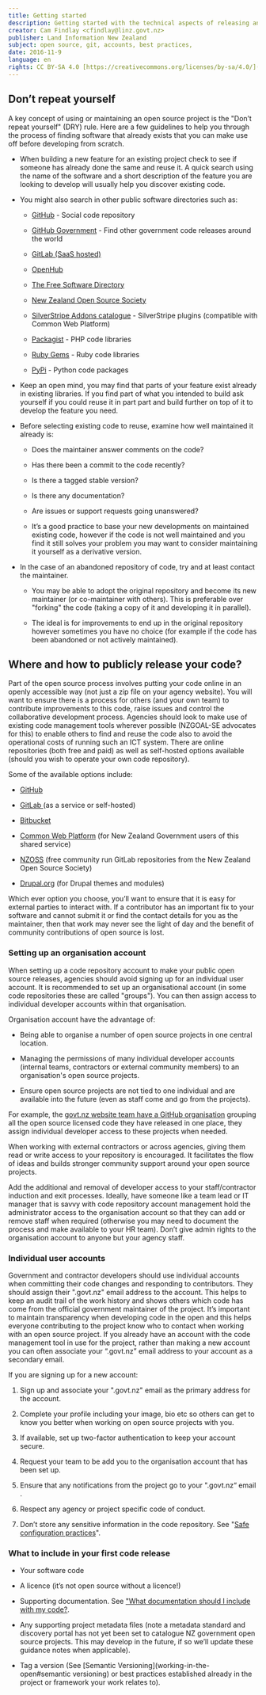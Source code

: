 ```yaml
---
title: Getting started
description: Getting started with the technical aspects of releasing an open source project in government.
creator: Cam Findlay <cfindlay@linz.govt.nz>
publisher: Land Information New Zealand
subject: open source, git, accounts, best practices,
date: 2016-11-9
language: en
rights: CC BY-SA 4.0 [https://creativecommons.org/licenses/by-sa/4.0/](https://creativecommons.org/licenses/by-sa/4.0/)
---
```


## Don’t repeat yourself

A key concept of using or maintaining an open source project is the "Don’t repeat yourself" (DRY) rule.  Here are a few guidelines to help you through the process of finding software that already exists that you can make use off before developing from scratch.

* When building a new feature for an existing project check to see if someone has already done the same and reuse it. A quick search using the name of the software and a short description of the feature you are looking to develop will usually help you discover existing code.

* You might also search in other public software directories such as:

    * [GitHub](https://github.com/) - Social code repository

    * [GitHub Government](https://government.github.com/community/) - Find other government code releases around the world

    * [GitLab (SaaS hosted)](https://gitlab.com/explore)

    * [OpenHub](https://www.openhub.net/)

    * [The Free Software Directory](http://directory.fsf.org/wiki/Main_Page)

    * [New Zealand Open Source Society](https://git.nzoss.org.nz/explore/projects)

    * [SilverStripe Addons catalogue](http://addons.silverstripe.org/) - SilverStripe plugins (compatible with Common Web Platform)

    * [Packagist](https://packagist.org/) -  PHP code libraries

    * [Ruby Gems](https://rubygems.org/) - Ruby code libraries

    * [PyPi](https://pypi.python.org/pypi) - Python code packages

* Keep an open mind, you may find that parts of your feature exist already in existing libraries. If you find part of what you intended to build ask yourself if you could reuse it in part part and build further on top of it to develop the feature you need.

* Before selecting existing code to reuse, examine how well maintained it already is:

    * Does the maintainer answer comments on the code?

    * Has there been a commit to the code recently?

    * Is there a tagged stable version?

    * Is there any documentation?

    * Are issues or support requests going unanswered?

    * It’s a good practice to base your new developments on maintained existing code, however if the code is not well maintained and you find it still solves your problem you may want to consider maintaining it yourself as a derivative version.

* In the case of an abandoned repository of code, try and at least contact the maintainer.

    * You may be able to adopt the original repository and become its new maintainer (or co-maintainer with others). This is preferable over "forking" the code (taking a copy of it and developing it in parallel).

    * The ideal is for improvements to end up in the original repository however sometimes you have no choice (for example if the code has been abandoned or not actively maintained).

## Where and how to publicly release your code?

Part of the open source process involves putting your code online in an openly accessible way (not just a zip file on your agency website). You will want to ensure there is a process for others (and your own team) to contribute improvements to this code, raise issues and control the collaborative development process. Agencies should look to make use of existing code management tools wherever possible (NZGOAL-SE advocates for this) to enable others to find and reuse the code also to avoid the operational costs of running such an ICT system. There are online repositories (both free and paid) as well as self-hosted options available (should you wish to operate your own code repository).

Some of the available options include:

* [GitHub](https://github.com/)

* [GitLab ](https://gitlab.com/)(as a service or self-hosted)

* [Bitbucket](https://bitbucket.org/)

* [Common Web Platform](https://gitlab.cwp.govt.nz/explore/projects) (for New Zealand Government users of this shared service)

* [NZOSS](https://git.nzoss.org.nz/) (free community run GitLab repositories from the New Zealand Open Source Society)

* [Drupal.org](https://www.drupal.org/node/648898) (for Drupal themes and modules)

Which ever option you choose, you’ll want to ensure that it is easy for external parties to interact with. If a contributor has an important fix to your software and cannot submit it or find the contact details for you as the maintainer, then that work may never see the light of day and the benefit of community contributions of open source is lost.

### Setting up an organisation account

When setting up a code repository account to make your public open source releases, agencies should avoid signing up for an individual user account. It is recommended to set up an organisational account (in some code repositories these are called "groups"). You can then assign access to individual developer accounts within that organisation.

Organisation account have the advantage of:

* Being able to organise a number of open source projects in one central location.

* Managing the permissions of many individual developer accounts (internal teams, contractors or external community members) to an organisation's open source projects.

* Ensure open source projects are not tied to one individual and are available into the future (even as staff come and go from the projects).

For example, the [govt.nz website team have a GitHub organisation](https://github.com/GOVTNZ) grouping all the open source licensed code they have released in one place, they assign individual developer access to these projects when needed.

When working with external contractors or across agencies, giving them read or write access to your repository is encouraged. It facilitates the flow of ideas and builds stronger community support around your open source projects.

Add the additional and removal of developer access to your staff/contractor induction and exit processes. Ideally, have someone like a team lead or IT manager that is savvy with code repository account management hold the administrator access to the organisation account so that they can add or remove staff when required (otherwise you may need to document the process and make available to your HR team). Don’t give admin rights to the organisation account to anyone but your agency staff.

### Individual user accounts

Government and contractor developers should use individual accounts when committing their code changes and responding to contributors. They should assign their ".govt.nz" email address to the account. This helps to keep an audit trail of the work history and shows others which code has come from the official government maintainer of the project. It’s important to maintain transparency when developing code in the open and this helps everyone contributing to the project know who to contact when working with an open source project. If you already have an account with the code management tool in use for the project, rather than making a new account you can often associate your “.govt.nz” email address to your account as a secondary email.

If you are signing up for a new account:

1. Sign up and associate your ".govt.nz" email as the primary address for the account.

2. Complete your profile including your image, bio etc so others can get to know you better when working on open source projects with you.

3. If available, set up two-factor authentication to keep your account secure.

4. Request your team to be add you to the organisation account that has been set up.

5. Ensure that any notifications from the project go to your ".govt.nz“ email .

6. Respect any agency or project specific code of conduct.

7. Don’t store any sensitive information in the code repository. See "[Safe configuration practices](working-in-the-open#safe-configuration-practices)".

### What to include in your first code release

* Your software code

* A licence (it’s not open source without a licence!)

* Supporting documentation. See ["What documentation should I include with my code?](documenting-you-code#what-documentation-should-i-include-with-my-code).

* Any supporting project metadata files (note a metadata standard and discovery portal has not yet been set to catalogue NZ government open source projects. This may develop in the future, if so we’ll update these guidance notes when applicable).

* Tag a version (See [Semantic Versioning](working-in-the-open#semantic versioning) or best practices established already in the project or framework your work relates to).
